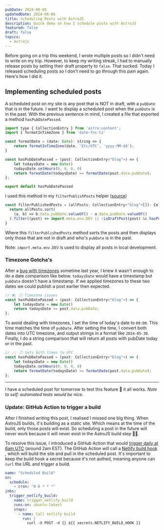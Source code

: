 ```yaml
---
pubDate: 2024-06-03
updatedDate: 2024-06-06
title: Scheduling Posts with AstroJS
description: Quick demo on how I schedule posts with AstroJS
featured: false
draft: false
topics:
  - Astrojs
---
```

Before going on a trip this weekend, I wrote multiple posts so I didn't need to write on my trip. However, to keep my writing streak, I had to manually release posts by setting their draft property to `false`. That sucked. Today I released scheduling posts so I don't need to go through this pain again. Here's how I did it.

## Implementing scheduled posts

A scheduled post on my site is any post that is NOT in draft, with a `pubDate` that is in the future. I want to display a scheduled post when the `pubDate` is in the past. With the previous sentence in mind, I created a file that exported a method `hasPubDatePassed`.

```js
import type { CollectionEntry } from 'astro:content';
import { formatInTimeZone } from 'date-fns-tz'

const formatDate = (date: Date): string => {
	return formatInTimeZone(date, 'Etc/UTC', 'yyyy-MM-dd');
}

const hasPubDatePassed = (post: CollectionEntry<"blog">) => {
	let todaysDate = new Date()
	todaysDate.setHours(0, 0, 0, 0)
	return formatDate(todaysDate) >= formatDate(post.data.pubDate);
};

export default hasPubDatePassed
```

I used this method in my `filterPublishPosts` helper ([source](https://github.com/jonathanyeong/personal-website/blob/main/src/utilities/filterPublishedPosts.ts))
```js
const filterPublishedPosts = (allPosts: CollectionEntry<"blog">[]): CollectionEntry<"blog">[] => {
  return allPosts.sort(
    (a, b) => b.data.pubDate.valueOf() - a.data.pubDate.valueOf()
  ).filter((post) => import.meta.env.DEV || !isDraftPost(post) && hasPubDatePassed(post));
}
```

Where this `filterPublishedPosts` method sorts the posts and then displays only those that are not in draft and who's `pubDate` is in the past.

Note: `import.meta.env.DEV` is used to display all posts in local development.

### Timezone Gotcha's

After a [bug with timezones](https://jonathanyeong.com/fixing-blog-timezone-bug/) sometime last year, I knew it wasn't enough to do a date comparison like below. `todaysDate` would have a timestamp but `pubDate` doesn't have a timestamp. If we applied timezones to these two dates we could publish a post earlier then expected.

```js
// ❌: 🕛 Timezone issues
const hasPubDatePassed = (post: CollectionEntry<"blog">) => {
	let todaysDate = new Date()
	return todaysDate >= post.data.pubDate;
};
```

To avoid dealing with timezones, I set the time of today's date to `00:00`. This time matches the time of `pubDate`. After setting the time, I convert both dates into UTC timezone, and output strings in a format like `2024-05-30`. Finally, I do a string comparison that will return all posts with pubDate today or in the past.

```js
// ✅: 🕛 Sets both times to UTC
const hasPubDatePassed = (post: CollectionEntry<"blog">) => {
	let todaysDate = new Date()
	todaysDate.setHours(0, 0, 0, 0)
	return formatDate(todaysDate) >= formatDate(post.data.pubDate);
};
```

---
I have a scheduled post for tomorrow to test this feature 🤞 it all works. *Note to self: automated tests would be nice*.

### Update: GitHub Action to trigger a build

After I finished writing this post, I realised I missed one big thing. When AstroJS builds, it's building as a static site. Which means at the time of the build, only those posts will exist. So scheduling a post in the future will never work because it will never exist in the AstroJS build step 🤦🏻.

To resolve this issue, I introduced a GitHub Action that would [trigger daily at 6am UTC](https://github.com/jonathanyeong/personal-website/blob/main/.github/workflows/trigger-scheduled-build.yml) (around 2am EST). The GitHub Action will call a [Netlify build hook](https://docs.netlify.com/configure-builds/build-hooks/) , which will build the site and pull in the scheduled post. It's important to keep the build hook a secret because it's not authed, meaning anyone can `curl` the URL and trigger a build.

```yaml
name: "Scheduled Build"
on:
  schedule:
    - cron: "0 6 * * *"
jobs:
  trigger_netlify_build:
    name: trigger_netlify_build
    runs-on: ubuntu-latest
    steps:
      - name: Call netlify build
        run: |
          curl -X POST -d {} ${{ secrets.NETLIFY_BUILD_HOOK }}
```